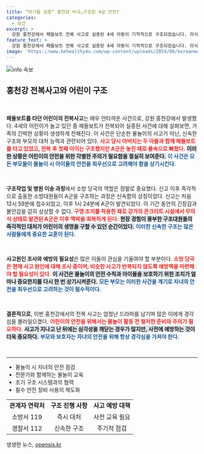 ```yaml
---
title: “아기들 실종” 홍천강 비극…구조된 4살 안전?
categories:
  - 보건
excerpt: >
  강원 홍천강에서 패들보트 전복 사고로 실종된 4세 아동이 기적적으로 구조되었습니다. 의식 없이 발견된 A군은 현재 중환자실에서 치료 중이며, 사고 원인은 조사 중입니다. 클릭하여 자세한 내용을 확인하세요!
feature_text: >
  강원 홍천강에서 패들보트 전복 사고로 실종된 4세 아동이 기적적으로 구조되었습니다. 의식 없이 발견된 A군은 현재 중환자실에서 치료 중이며, 사고 원인은 조사 중입니다. 클릭하여 자세한 내용을 확인하세요!
image: 'https://www.behealthy4u.com/wp-content/uploads/2024/06/koreanews.jpg'
---
```


<p><img src="https://www.behealthy4u.com/wp-content/uploads/2024/06/koreanews.jpg" alt="info 속보" /></p>

<h2 data-ke-size="size26">홍천강 전복사고와 어린이 구조</h2>

<p data-ke-size="size16">&nbsp;</p>

<p><strong>패들보트를 타던 어린이의 전복사고</strong>는 매우 안타까운 사건으로, 강원 홍천강에서 발생했다. 4세의 어린이가 놀고 있던 중 패들보트가 전복되어 실종된 사건에 대해 살펴보면, 가족의 긴박한 상황이 생생하게 전해진다. 이 사건은 단순한 물놀이의 사고가 아닌, 신속한 구조와 부모의 대처 능력과 관련되어 있다. <b><span style="color: #ee2323;">사고 당시 아버지는 두 아들과 함께 패들보트를 타고 있었고, 전복 후 첫째 아이는 구조했지만 A군은 놓친 채로 물속으로 빠졌다.</span></b> <b><span style="background-color: #21538527;">이러한 상황은 어린이의 안전을 위한 각별한 주의가 필요함을 절실히 보여준다.</span></b> <b><span style="color: #1a5490;">이 사건은 모든 부모들이 물놀이 시 아이들의 안전을 최우선으로 고려해야 함을 상기시킨다.</span></b></p>

<p data-ke-size="size16">&nbsp;</p>

<p><strong>구조작업 및 병원 이송 과정</strong>에서 소방 당국의 역할은 정말로 중요했다. 신고 이후 즉각적으로 출동한 소방대원들이 A군을 구조하는 과정은 신속함의 상징이었다. 신고는 처음 12시 59분에 접수되었고, 이후 1시 24분에 A군이 발견되었다. 이 기간 동안의 긴장감과 불안감을 감히 상상할 수 없다. <b><span style="color: #ee2323;">구명 조끼를 착용한 채로 강가의 콘크리트 시설에서 무의식 상태로 발견된 A군은 이후 맥박을 회복하게 된다.</span></b> <b><span style="background-color: #21538527;">현장 경험이 풍부한 구조대원들의 즉각적인 대처가 어린이의 생명을 구할 수 있던 순간이었다.</span></b> <b><span style="color: #1a5490;">이러한 신속한 구조는 많은 사람들에게 중요한 교훈이 된다.</span></b></p>

<p data-ke-size="size16">&nbsp;</p>

<p><strong>사고원인 조사와 예방의 필요성</strong>은 많은 이들이 관심을 기울여야 할 부분이다. <b><span style="color: #ee2323;">소방 당국은 현재 사고 원인에 대해 조사 중이며, 비슷한 사고가 반복되지 않도록 예방책을 마련해야 할 필요성이 있다.</span></b> <b><span style="background-color: #21538527;">이 사건은 물놀이의 안전 수칙과 아이들을 보호하기 위한 조치가 얼마나 중요한지를 다시 한 번 상기시켜준다.</span></b> <b><span style="color: #1a5490;">모든 부모는 이러한 사건을 계기로 자녀의 안전을 최우선으로 고려하는 것이 필수적이다.</span></b></p>

<p data-ke-size="size16">&nbsp;</p>

<p><strong>결론적으로</strong>, 이번 홍천강에서의 전복 사고는 엄청난 드라마를 남기며 많은 이에게 경각심을 불러일으켰다. <b><span style="color: #ee2323;">어린이의 안전을 위해서는 물놀이 활동 전 철저한 준비와 주의가 필요하다.</span></b> <b><span style="background-color: #21538527;">사고가 지나고 난 뒤에는 심각성을 깨닫는 경우가 많지만, 사전에 예방하는 것이 더욱 중요하다.</span></b> <b><span style="color: #1a5490;">부모와 보호자는 자녀의 안전을 위해 항상 경각심을 가져야 한다.</span></b></p>

<p data-ke-size="size16">&nbsp;</p>

<hr>

<ul>
    <li>물놀이 시 자녀의 안전 점검</li>
    <li>전문가와 함께하는 물놀이 교육</li>
    <li>조기 구조 시스템과의 협력</li>
    <li>필수 안전 장비 사용의 제도화</li>
</ul>

<table style="width: 100%;">
    <tr>
        <td style="text-align: center; height: 17px;"><b>관계자 연락처</b></td>
        <td style="text-align: center; height: 17px;"><b>구조 진행 사항</b></td>
        <td style="text-align: center; height: 17px;"><b>사고 예방 대책</b></td>
    </tr>
    <tr>
        <td style="text-align: center; height: 17px;">소방서 119</td>
        <td style="text-align: center; height: 17px;">즉시 대처</td>
        <td style="text-align: center; height: 17px;">사전 교육 필요</td>
    </tr>
    <tr>
        <td style="text-align: center; height: 17px;">경찰서 112</td>
        <td style="text-align: center; height: 17px;">신속한 구조</td>
        <td style="text-align: center; height: 17px;">주기적 점검</td>
    </tr>
</table>
생생한 뉴스, <a href="https://opensis.kr" rel="dofollow">opensis.kr</a>


